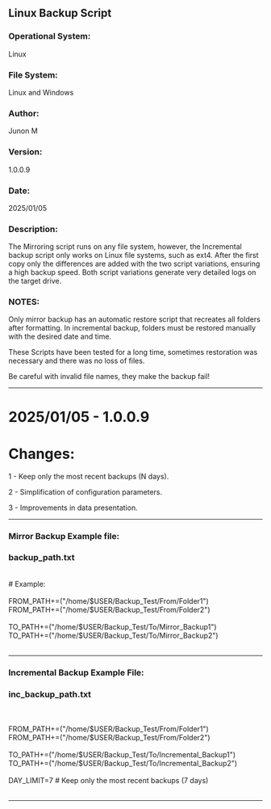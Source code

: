 <h2>Linux Backup Script</h2>
<h3>Operational System:</h3> Linux
<h3>File System:</h3> Linux and Windows
<h3>Author:</h3> Junon M
<h3>Version:</h3> 1.0.0.9
<h3>Date:</h3> 2025/01/05

<h3>Description:</h3> 
<p>The Mirroring script runs on any file system, however, the Incremental backup script only works on Linux file systems, such as ext4. After the first copy only the differences are added with the two script variations, ensuring a high backup speed. Both script variations generate very detailed logs on the target drive.</p>
<h3>NOTES:</h3>
<p>Only mirror backup has an automatic restore script that recreates all folders after formatting. In incremental backup, folders must be restored manually with the desired date and time.</p>
<p>These Scripts have been tested for a long time, sometimes restoration was necessary and there was no loss of files.</p>
<p>Be careful with invalid file names, they make the backup fail!</p>

<hr>

# 2025/01/05 - 1.0.0.9 
# Changes:
<p>1 - Keep only the most recent backups (N days).</p>
<p>2 - Simplification of configuration parameters.</p>
<p>3 - Improvements in data presentation.</p>

<hr>

<h3>Mirror Backup Example file:</h3> 
<h3>backup_path.txt</h3> 
<br/>
# Example:
<br/><br/>
FROM_PATH+=("/home/$USER/Backup_Test/From/Folder1")
<br/>
FROM_PATH+=("/home/$USER/Backup_Test/From/Folder2")
<br/><br/>
TO_PATH+=("/home/$USER/Backup_Test/To/Mirror_Backup1")
<br/>
TO_PATH+=("/home/$USER/Backup_Test/To/Mirror_Backup2")
<br/><br/>

<hr>

<h3> Incremental Backup Example File: </h3> 
<h3>inc_backup_path.txt</h3>
<br/><br/>
FROM_PATH+=("/home/$USER/Backup_Test/From/Folder1")
<br/>
FROM_PATH+=("/home/$USER/Backup_Test/From/Folder2")
<br/><br/>
TO_PATH+=("/home/$USER/Backup_Test/To/Incremental_Backup1")
<br/>
TO_PATH+=("/home/$USER/Backup_Test/To/Incremental_Backup2")
<br/><br/>
DAY_LIMIT=7 # Keep only the most recent backups (7 days)
<br/><br/>

<hr>


